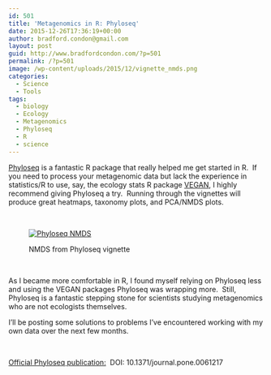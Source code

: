```yaml
---
id: 501
title: 'Metagenomics in R: Phyloseq'
date: 2015-12-26T17:36:19+00:00
author: bradford.condon@gmail.com
layout: post
guid: http://www.bradfordcondon.com/?p=501
permalink: /?p=501
image: /wp-content/uploads/2015/12/vignette_nmds.png
categories:
  - Science
  - Tools
tags:
  - biology
  - Ecology
  - Metagenomics
  - Phyloseq
  - R
  - science
---
```

[Phyloseq](https://joey711.github.io/phyloseq/) is a fantastic R package that really helped me get started in R.  If you need to process your metagenomic data but lack the experience in statistics/R to use, say, the ecology stats R package [VEGAN](https://cran.r-project.org/web/packages/vegan/vegan.pdf), I highly recommend giving Phyloseq a try.  Running through the vignettes will produce great heatmaps, taxonomy plots, and PCA/NMDS plots.

&nbsp;<figure id="attachment_520" style="width: 300px" class="wp-caption aligncenter">

<a href="https://i2.wp.com/www.bradfordcondon.com/wp-content/uploads/2015/12/vignette_nmds.png" rel="attachment wp-att-520"><img class="wp-image-520 size-medium" src="https://i0.wp.com/www.bradfordcondon.com/wp-content/uploads/2015/12/vignette_nmds-300x210.png?fit=300%2C210" alt="Phyloseq NMDS" srcset="https://i2.wp.com/www.bradfordcondon.com/wp-content/uploads/2015/12/vignette_nmds.png?resize=300%2C210 300w, https://i2.wp.com/www.bradfordcondon.com/wp-content/uploads/2015/12/vignette_nmds.png?w=720 720w" sizes="(max-width: 300px) 100vw, 300px" data-recalc-dims="1" /></a><figcaption class="wp-caption-text">NMDS from Phyloseq vignette</figcaption></figure> 

&nbsp;

As I became more comfortable in R, I found myself relying on Phyloseq less and using the VEGAN packages Phyloseq was wrapping more.  Still, Phyloseq is a fantastic stepping stone for scientists studying metagenomics who are not ecologists themselves.

I&#8217;ll be posting some solutions to problems I&#8217;ve encountered working with my own data over the next few months.

&nbsp;

[Official Phyloseq publication:](http://journals.plos.org/plosone/article?id=10.1371/journal.pone.0061217)  DOI: 10.1371/journal.pone.0061217

&nbsp;

&nbsp;